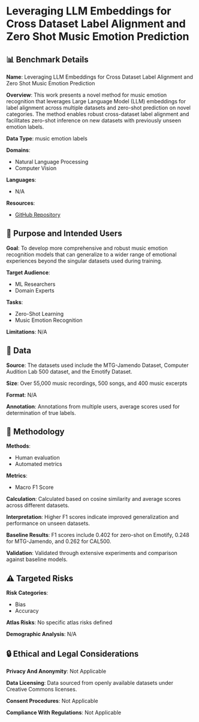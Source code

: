 # Leveraging LLM Embeddings for Cross Dataset Label Alignment and Zero Shot Music Emotion Prediction

## 📊 Benchmark Details

**Name**: Leveraging LLM Embeddings for Cross Dataset Label Alignment and Zero Shot Music Emotion Prediction

**Overview**: This work presents a novel method for music emotion recognition that leverages Large Language Model (LLM) embeddings for label alignment across multiple datasets and zero-shot prediction on novel categories. The method enables robust cross-dataset label alignment and facilitates zero-shot inference on new datasets with previously unseen emotion labels.

**Data Type**: music emotion labels

**Domains**:
- Natural Language Processing
- Computer Vision

**Languages**:
- N/A

**Resources**:
- [GitHub Repository](https://github.com/AMAAI-Lab/cross-dataset-emotion-alignment)

## 🎯 Purpose and Intended Users

**Goal**: To develop more comprehensive and robust music emotion recognition models that can generalize to a wider range of emotional experiences beyond the singular datasets used during training.

**Target Audience**:
- ML Researchers
- Domain Experts

**Tasks**:
- Zero-Shot Learning
- Music Emotion Recognition

**Limitations**: N/A

## 💾 Data

**Source**: The datasets used include the MTG-Jamendo Dataset, Computer Audition Lab 500 dataset, and the Emotify Dataset.

**Size**: Over 55,000 music recordings, 500 songs, and 400 music excerpts

**Format**: N/A

**Annotation**: Annotations from multiple users, average scores used for determination of true labels.

## 🔬 Methodology

**Methods**:
- Human evaluation
- Automated metrics

**Metrics**:
- Macro F1 Score

**Calculation**: Calculated based on cosine similarity and average scores across different datasets.

**Interpretation**: Higher F1 scores indicate improved generalization and performance on unseen datasets.

**Baseline Results**: F1 scores include 0.402 for zero-shot on Emotify, 0.248 for MTG-Jamendo, and 0.262 for CAL500.

**Validation**: Validated through extensive experiments and comparison against baseline models.

## ⚠️ Targeted Risks

**Risk Categories**:
- Bias
- Accuracy

**Atlas Risks**:
No specific atlas risks defined

**Demographic Analysis**: N/A

## 🔒 Ethical and Legal Considerations

**Privacy And Anonymity**: Not Applicable

**Data Licensing**: Data sourced from openly available datasets under Creative Commons licenses.

**Consent Procedures**: Not Applicable

**Compliance With Regulations**: Not Applicable
